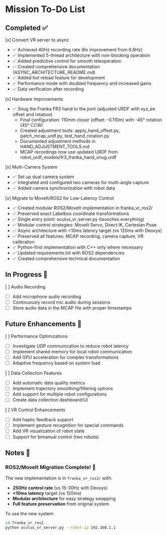 # Mission To-Do List

## Completed ✅

[x] Convert VR server to async

- ✅ Achieved 40Hz recording rate (6x improvement from 6.6Hz)
- ✅ Implemented 5-thread architecture with non-blocking operation
- ✅ Added predictive control for smooth teleoperation
- ✅ Created comprehensive documentation (ASYNC_ARCHITECTURE_README.md)
- ✅ Added hot reload feature for development
- ✅ Performance mode with doubled frequency and increased gains
- ✅ Data verification after recording

[x] Hardware Improvements

- ✅ Snug the Franka FR3 hand to the joint (adjusted URDF with xyz_ee offset and rotation)
  - Final configuration: 110mm closer (offset: -0.110m) with -45° rotation (45° CCW)
  - Created adjustment tools: apply_hand_offset.py, patch_mcap_urdf.py, test_hand_rotation.py
  - Documented adjustment methods in HAND_ADJUSTMENT_TOOLS.md
  - MCAP recordings now use updated URDF from robot_urdf_models/fr3_franka_hand_snug.urdf

[x] Multi-Camera System

- ✅ Set up dual camera system
- ✅ Integrated and configured two cameras for multi-angle capture
- ✅ Added camera synchronization with robot data

[x] Migrate to MoveIt/ROS2 for Low-Latency Control

- ✅ Created modular ROS2/MoveIt implementation in franka_vr_ros2/
- ✅ Preserved exact Labelbox coordinate transformations
- ✅ Single entry point: oculus_vr_server.py (launches everything)
- ✅ Modular control strategies: MoveIt Servo, Direct IK, Cartesian Pose
- ✅ Async architecture with <10ms latency target (vs 120ms with Deoxys)
- ✅ Preserved all features: MCAP recording, camera capture, VR calibration
- ✅ Python-first implementation with C++ only where necessary
- ✅ Updated requirements.txt with ROS2 dependencies
- ✅ Created comprehensive technical documentation

## In Progress 🚧

[ ] Audio Recording

- [ ] Add microphone audio recording
- [ ] Continuously record mic audio during sessions
- [ ] Store audio data in the MCAP file with proper timestamps

## Future Enhancements 🔮

[ ] Performance Optimizations

- [ ] Investigate UDP communication to reduce robot latency
- [ ] Implement shared memory for local robot communication
- [ ] Add GPU acceleration for complex transformations
- [ ] Adaptive frequency based on system load

[ ] Data Collection Features

- [ ] Add automatic data quality metrics
- [ ] Implement trajectory smoothing/filtering options
- [ ] Add support for multiple robot configurations
- [ ] Create data collection dashboard/UI

[ ] VR Control Enhancements

- [ ] Add haptic feedback support
- [ ] Implement gesture recognition for special commands
- [ ] Add VR visualization of robot state
- [ ] Support for bimanual control (two robots)

## Notes 📝

### ROS2/MoveIt Migration Complete! 🎉

The new implementation is in `franka_vr_ros2/` with:

- **250Hz control rate** (vs 15-30Hz with Deoxys)
- **<10ms latency** target (vs 120ms)
- **Modular architecture** for easy strategy swapping
- **Full feature preservation** from original system

To use the new system:

```bash
cd franka_vr_ros2
python oculus_vr_server.py --robot-ip 192.168.1.1
```
